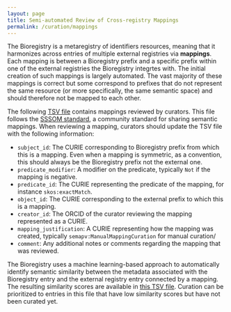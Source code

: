 ```yaml
---
layout: page
title: Semi-automated Review of Cross-registry Mappings
permalink: /curation/mappings
---
```


The Bioregistry is a metaregistry of identifiers resources, meaning that it
harmonizes across entries of multiple external registries via **mappings**. Each
mapping is between a Bioregistry prefix and a specific prefix within one of the
external registries the Bioregistry integrtes with. The initial creation of such
mappings is largely automated. The vast majority of these mappings is correct
but some correspond to prefixes that do not represent the same resource (or more
specifically, the same semantic space) and should therefore not be mapped to
each other.

The following
[TSV file](https://github.com/biopragmatics/bioregistry/blob/main/src/bioregistry/data/curated_mappings.sssom.tsv)
contains mappings reviewed by curators. This file follows the
[SSSOM standard](https://mapping-commons.github.io/sssom/), a community standard
for sharing semantic mappings. When reviewing a mapping, curators should update
the TSV file with the following information:

- `subject_id`: The CURIE corresponding to Bioregistry prefix from which this is
  a mapping. Even when a mapping is symmetric, as a convention, this should
  always be the Bioregistry prefix not the external one.
- `predicate_modifier`: A modifier on the predicate, typically `Not` if the
  mapping is negative.
- `predicate_id`: The CURIE representing the predicate of the mapping, for
  instance `skos:exactMatch`.
- `object_id`: The CURIE corresponding to the external prefix to which this is a
  mapping.
- `creator_id`: The ORCID of the curator reviewing the mapping represented as a
  CURIE.
- `mapping_justification`: A CURIE representing how the mapping was created,
  typically `semapv:ManualMappingCuration` for manual curation/
- `comment`: Any additional notes or comments regarding the mapping that was
  reviewed.

The Bioregistry uses a machine learning-based approach to automatically identify
semantic similarity between the metadata associated with the Bioregistry entry
and the external registry entry connected by a mapping. The resulting similarity
scores are available in
[this TSV file](https://github.com/biopragmatics/bioregistry/blob/main/exports/analyses/mapping_checking/mapping_embedding_similarities.tsv).
Curation can be prioritized to entries in this file that have low similarity
scores but have not been curated yet.

